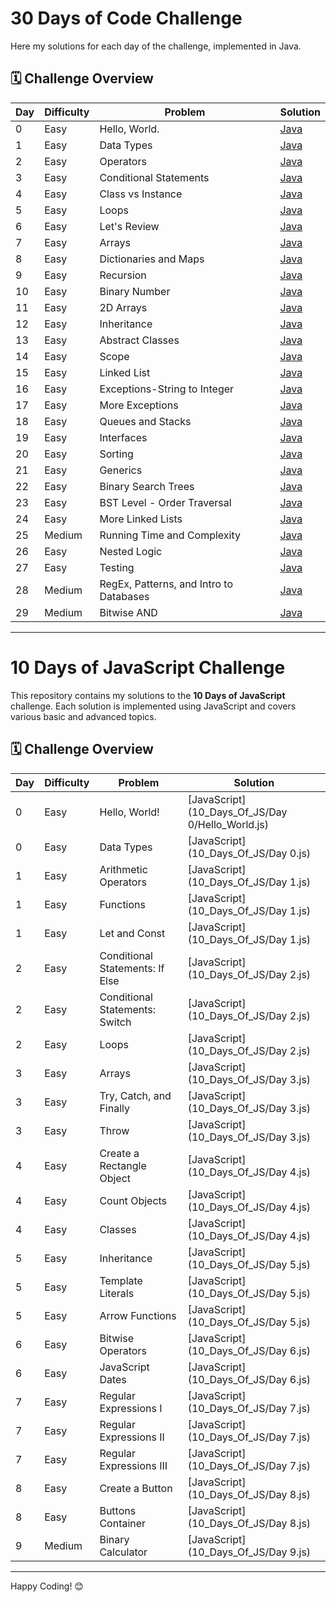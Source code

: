 # 30 Days of Code Challenge

Here my solutions for each day of the challenge, implemented in Java.

## 🗓️ Challenge Overview

| Day | Difficulty | Problem                                   | Solution |
|-----|------------|-------------------------------------------|----------|
| 0   | Easy       | Hello, World.                             | [Java](30_Days_Of_Code/Day-0.java) |
| 1   | Easy       | Data Types                                | [Java](30_Days_Of_Code/Day-1.java) |
| 2   | Easy       | Operators                                 | [Java](30_Days_Of_Code/Day-2.java) |
| 3   | Easy       | Conditional Statements                    | [Java](30_Days_Of_Code/Day-3.java) |
| 4   | Easy       | Class vs Instance                         | [Java](30_Days_Of_Code/Day-4.java) |
| 5   | Easy       | Loops                                     | [Java](30_Days_Of_Code/Day-5.java) |
| 6   | Easy       | Let's Review                              | [Java](30_Days_Of_Code/Day-6.java) |
| 7   | Easy       | Arrays                                    | [Java](30_Days_Of_Code/Day-7.java) |
| 8   | Easy       | Dictionaries and Maps                     | [Java](30_Days_Of_Code/Day-8.java) |
| 9   | Easy       | Recursion                                 | [Java](30_Days_Of_Code/Day-9.java) |
| 10  | Easy       | Binary Number                             | [Java](30_Days_Of_Code/Day-10.java) |
| 11  | Easy       | 2D Arrays                                 | [Java](30_Days_Of_Code/Day-11.java) |
| 12  | Easy       | Inheritance                               | [Java](30_Days_Of_Code/Day-12.java) |
| 13  | Easy       | Abstract Classes                          | [Java](30_Days_Of_Code/Day-13.java) |
| 14  | Easy       | Scope                                     | [Java](30_Days_Of_Code/Day-14.java) |
| 15  | Easy       | Linked List                               | [Java](30_Days_Of_Code/Day-15.java) |
| 16  | Easy       | Exceptions-String to Integer              | [Java](30_Days_Of_Code/Day-16.java) |
| 17  | Easy       | More Exceptions                           | [Java](30_Days_Of_Code/Day-17.java) |
| 18  | Easy       | Queues and Stacks                         | [Java](30_Days_Of_Code/Day-18.java) |
| 19  | Easy       | Interfaces                                | [Java](30_Days_Of_Code/Day-19.java) |
| 20  | Easy       | Sorting                                   | [Java](30_Days_Of_Code/Day-20.java) |
| 21  | Easy       | Generics                                  | [Java](30_Days_Of_Code/Day-21.java) |
| 22  | Easy       | Binary Search Trees                       | [Java](30_Days_Of_Code/Day-22.java) |
| 23  | Easy       | BST Level - Order Traversal               | [Java](30_Days_Of_Code/Day-23.java) |
| 24  | Easy       | More Linked Lists                         | [Java](30_Days_Of_Code/Day-24.java) |
| 25  | Medium     | Running Time and Complexity               | [Java](30_Days_Of_Code/Day-25.java) |
| 26  | Easy       | Nested Logic                              | [Java](30_Days_Of_Code/Day-26.java) |
| 27  | Easy       | Testing                                   | [Java](30_Days_Of_Code/Day-27.java) |
| 28  | Medium     | RegEx, Patterns, and Intro to Databases   | [Java](30_Days_Of_Code/Day-28.java) |
| 29  | Medium     | Bitwise AND                               | [Java](30_Days_Of_Code/Day-29.java) |

---

# 10 Days of JavaScript Challenge

This repository contains my solutions to the **10 Days of JavaScript** challenge. Each solution is implemented using JavaScript and covers various basic and advanced topics.

## 🗓️ Challenge Overview

| Day | Difficulty | Problem                                    | Solution |
|-----|------------|--------------------------------------------|----------|
| 0   | Easy       | Hello, World!                              | [JavaScript](10_Days_Of_JS/Day 0/Hello_World.js) |
| 0   | Easy       | Data Types                                 | [JavaScript](10_Days_Of_JS/Day 0.js) |
| 1   | Easy       | Arithmetic Operators                       | [JavaScript](10_Days_Of_JS/Day 1.js) |
| 1   | Easy       | Functions                                  | [JavaScript](10_Days_Of_JS/Day 1.js) |
| 1   | Easy       | Let and Const                              | [JavaScript](10_Days_Of_JS/Day 1.js) |
| 2   | Easy       | Conditional Statements: If Else            | [JavaScript](10_Days_Of_JS/Day 2.js) |
| 2   | Easy       | Conditional Statements: Switch             | [JavaScript](10_Days_Of_JS/Day 2.js) |
| 2   | Easy       | Loops                                      | [JavaScript](10_Days_Of_JS/Day 2.js) |
| 3   | Easy       | Arrays                                     | [JavaScript](10_Days_Of_JS/Day 3.js) |
| 3   | Easy       | Try, Catch, and Finally                    | [JavaScript](10_Days_Of_JS/Day 3.js) |
| 3   | Easy       | Throw                                      | [JavaScript](10_Days_Of_JS/Day 3.js) |
| 4   | Easy       | Create a Rectangle Object                  | [JavaScript](10_Days_Of_JS/Day 4.js) |
| 4   | Easy       | Count Objects                              | [JavaScript](10_Days_Of_JS/Day 4.js) |
| 4   | Easy       | Classes                                    | [JavaScript](10_Days_Of_JS/Day 4.js) |
| 5   | Easy       | Inheritance                                | [JavaScript](10_Days_Of_JS/Day 5.js) |
| 5   | Easy       | Template Literals                          | [JavaScript](10_Days_Of_JS/Day 5.js) |
| 5   | Easy       | Arrow Functions                            | [JavaScript](10_Days_Of_JS/Day 5.js) |
| 6   | Easy       | Bitwise Operators                          | [JavaScript](10_Days_Of_JS/Day 6.js) |
| 6   | Easy       | JavaScript Dates                           | [JavaScript](10_Days_Of_JS/Day 6.js) |
| 7   | Easy       | Regular Expressions I                      | [JavaScript](10_Days_Of_JS/Day 7.js) |
| 7   | Easy       | Regular Expressions II                     | [JavaScript](10_Days_Of_JS/Day 7.js) |
| 7   | Easy       | Regular Expressions III                    | [JavaScript](10_Days_Of_JS/Day 7.js) |
| 8   | Easy       | Create a Button                            | [JavaScript](10_Days_Of_JS/Day 8.js) |
| 8   | Easy       | Buttons Container                          | [JavaScript](10_Days_Of_JS/Day 8.js) |
| 9   | Medium     | Binary Calculator                          | [JavaScript](10_Days_Of_JS/Day 9.js) |

---

Happy Coding! 😊
